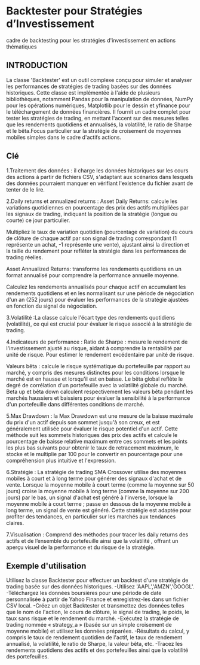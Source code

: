 # Backtester pour Stratégies d’Investissement
cadre de backtesting pour les stratégies d'investissement en actions thématiques

## INTRODUCTION
La classe 'Backtester' est un outil complexe conçu pour simuler et analyser les performances de stratégies de trading basées sur des données historiques. Cette classe est implémentée à l'aide de plusieurs bibliothèques, notamment Pandas pour la manipulation de données, NumPy pour les opérations numériques, Matplotlib pour le dessin et yfinance pour le téléchargement de données financières. Il fournit un cadre complet pour tester les stratégies de trading, en mettant l'accent sur des mesures telles que les rendements quotidiens et annualisés, la volatilité, le ratio de Sharpe et le bêta.Focus particulier sur la stratégie de croisement de moyennes mobiles simples dans le cadre d'actifs actions.

## Clé
1.Traitement des données : il charge les données historiques sur les cours des actions à partir de fichiers CSV, s'adaptant aux scénarios dans lesquels des données pourraient manquer en vérifiant l'existence du fichier avant de tenter de le lire.

2.Daily returns et annualized returns :
Asset Daily Returns: calcule les variations quotidiennes en pourcentage des prix des actifs multipliées par les signaux de trading, indiquant la position de la stratégie (longue ou courte) ce jour particulier.

Multipliez le taux de variation quotidien (pourcentage de variation) du cours de clôture de chaque actif par son signal de trading correspondant (1 représente un achat, -1 représente une vente), ajustant ainsi la direction et la taille du rendement pour refléter la stratégie dans les performances de trading réelles.

Asset Annualized Returns: transforme les rendements quotidiens en un format annualisé pour comprendre la performance annuelle moyenne.

Calculez les rendements annualisés pour chaque actif en accumulant les rendements quotidiens et en les normalisant sur une période de négociation d'un an (252 jours) pour évaluer les performances de la stratégie ajustées en fonction du signal de négociation.

3.Volatilité :La classe calcule l'écart type des rendements quotidiens (volatilité), ce qui est crucial pour évaluer le risque associé à la stratégie de trading.

4.Indicateurs de performance :
Ratio de Sharpe : mesure le rendement de l'investissement ajusté au risque, aidant à comprendre la rentabilité par unité de risque.
Pour estimer le rendement excédentaire par unité de risque.

Valeurs bêta : calcule le risque systématique du portefeuille par rapport au marché, y compris des mesures distinctes pour les conditions lorsque le marché est en hausse et lorsqu'il est en baisse.
Le bêta global reflète le degré de corrélation d'un portefeuille avec la volatilité globale du marché. Beta up et bêta down calculent respectivement les valeurs bêta pendant les marchés haussiers et baissiers pour évaluer la sensibilité à la performance d'un portefeuille dans différentes conditions de marché.

5.Max Drawdown :
la Max Drawdown est une mesure de la baisse maximale du prix d'un actif depuis son sommet jusqu'à son creux, et est généralement utilisée pour évaluer le risque potentiel d'un actif. Cette méthode suit les sommets historiques des prix des actifs et calcule le pourcentage de baisse relative maximum entre ces sommets et les points les plus bas suivants pour obtenir le taux de retracement maximum, le stocke et le multiplie par 100 pour le convertir en pourcentage pour une compréhension plus intuitive et l'expression.

6.Stratégie :
La stratégie de trading SMA Crossover utilise des moyennes mobiles à court et à long terme pour générer des signaux d'achat et de vente. Lorsque la moyenne mobile à court terme (comme la moyenne sur 50 jours) croise la moyenne mobile à long terme (comme la moyenne sur 200 jours) par le bas, un signal d'achat est généré à l'inverse, lorsque la moyenne mobile à court terme ; passe en dessous de la moyenne mobile à long terme, un signal de vente est généré. Cette stratégie est adaptée pour profiter des tendances, en particulier sur les marchés aux tendances claires.

7.Visualisation :
Comprend des méthodes pour tracer les daily returns des actifs et de l’ensemble du portefeuille ainsi que la volatilité , offrant un aperçu visuel de la performance et du risque de la stratégie.

## Exemple d'utilisation 
Utilisez la classe Backtester pour effectuer un backtest d'une stratégie de trading basée sur des données historiques.
-Utilisez 'AAPL','AMZN','GOOGL'.
-Téléchargez les données boursières pour une période de date personnalisée à partir de Yahoo Finance et enregistrez-les dans un fichier CSV local.
-Créez un objet Backtester et transmettez des données telles que le nom de l'action, le cours de clôture, le signal de trading, le poids, le taux sans risque et le rendement du marché.
-Exécutez la stratégie de trading nommée « strategy_a » (basée sur un simple croisement de moyenne mobile) et utilisez les données préparées.
-Résultats du calcul, y compris le taux de rendement quotidien de l'actif, le taux de rendement annualisé, la volatilité, le ratio de Sharpe, la valeur bêta, etc.
-Tracez les rendements quotidiens des actifs et des portefeuilles ainsi que la volatilité des portefeuilles.

